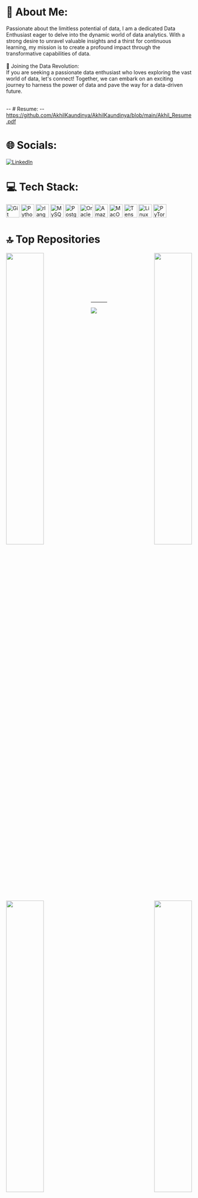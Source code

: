 # 💫 About Me:
Passionate about the limitless potential of data, I am a dedicated Data Enthusiast eager to delve into the dynamic world of data analytics. With a strong desire to unravel valuable insights and a thirst for continuous learning, my mission is to create a profound impact through the transformative capabilities of data.<br><br>🌟 Joining the Data Revolution:<br>If you are seeking a passionate data enthusiast who loves exploring the vast world of data, let's connect! Together, we can embark on an exciting journey to harness the power of data and pave the way for a data-driven future.<br><br>

-- # Resume:
-- https://github.com/AkhilKaundinya/AkhilKaundinya/blob/main/Akhil_Resume.pdf


# 🌐 Socials:
[![LinkedIn](https://img.shields.io/badge/LinkedIn-%230077B5.svg?logo=linkedin&logoColor=white)](https://linkedin.com/in/akhil-kaundinya) 

# 💻 Tech Stack:
<p align="left">
<a href="https://git-scm.com/" target="_blank" rel="noreferrer"><img src="https://raw.githubusercontent.com/danielcranney/readme-generator/main/public/icons/skills/git-colored.svg" width="36" height="36" alt="Git" /></a>
<a href="https://www.python.org/" target="_blank" rel="noreferrer"><img src="https://raw.githubusercontent.com/danielcranney/readme-generator/main/public/icons/skills/python-colored.svg" width="36" height="36" alt="Python" /></a>
<a href="https://www.r-project.org/" target="_blank" rel="noreferrer"><img src="https://raw.githubusercontent.com/danielcranney/readme-generator/main/public/icons/skills/rlang-colored.svg" width="36" height="36" alt="rlang" /></a>
<a href="https://www.mysql.com/" target="_blank" rel="noreferrer"><img src="https://raw.githubusercontent.com/danielcranney/readme-generator/main/public/icons/skills/mysql-colored.svg" width="36" height="36" alt="MySQL" /></a>
<a href="https://www.postgresql.org/" target="_blank" rel="noreferrer"><img src="https://raw.githubusercontent.com/danielcranney/readme-generator/main/public/icons/skills/postgresql-colored.svg" width="36" height="36" alt="PostgreSQL" /></a>
<a href="https://www.oracle.com/uk/index.html" target="_blank" rel="noreferrer"><img src="https://raw.githubusercontent.com/danielcranney/readme-generator/main/public/icons/skills/oracle-colored.svg" width="36" height="36" alt="Oracle" /></a>
<a href="https://aws.amazon.com" target="_blank" rel="noreferrer"><img src="https://raw.githubusercontent.com/danielcranney/readme-generator/main/public/icons/skills/aws-colored.svg" width="36" height="36" alt="Amazon Web Services" /></a>
<a href="https://apple.com" target="_blank" rel="noreferrer"><img src="https://raw.githubusercontent.com/danielcranney/readme-generator/main/public/icons/skills/macos-colored.svg" width="36" height="36" alt="MacOS" /></a>
<a href="https://www.tensorflow.org/" target="_blank" rel="noreferrer"><img src="https://raw.githubusercontent.com/danielcranney/readme-generator/main/public/icons/skills/tensorflow-colored.svg" width="36" height="36" alt="TensorFlow" /></a>
<a href="https://www.linux.org" target="_blank" rel="noreferrer"><img src="https://raw.githubusercontent.com/danielcranney/readme-generator/main/public/icons/skills/linux-colored.svg" width="36" height="36" alt="Linux" /></a>
<a href="https://pytorch.org/" target="_blank" rel="noreferrer"><img src="https://raw.githubusercontent.com/danielcranney/readme-generator/main/public/icons/skills/pytorch-colored.svg" width="36" height="36" alt="PyTorch" /></a>
</p>


# 🔝 Top  Repositories
<div width="100%" align="center"><a href="https://github.com/AkhilKaundinya/Twitter-Sentiment-Analysis" align="left"><img align="left" width="45%" src="https://github-readme-stats.vercel.app/api/pin/?username=AkhilKaundinya&repo=Twitter-Sentiment-Analysis&title_color=0891b2&text_color=ffffff&icon_color=0891b2&bg_color=1c1917&hide_border=true&locale=en" /></a><a href="https://github.com/AkhilKaundinya/NYC-Dallas-Chicago_FI" align="right"><img align="right" width="45%" src="https://github-readme-stats.vercel.app/api/pin/?username=AkhilKaundinya&repo=NYC-Dallas-Chicago_FI&title_color=0891b2&text_color=ffffff&icon_color=0891b2&bg_color=1c1917&hide_border=true&locale=en" /></a></div><br /><br /><br /><br /><br /><br /><br />
<div width="100%" align="center"><a href="https://github.com/AkhilKaundinya/NYC-Motor-Vehicle-Collision" align="left"><img align="left" width="45%" src="https://github-readme-stats.vercel.app/api/pin/?username=AkhilKaundinya&repo=NYC-Motor-Vehicle-Collision&title_color=0891b2&text_color=ffffff&icon_color=0891b2&bg_color=1c1917&hide_border=true&locale=en" /></a><a href="https://github.com/AkhilKaundinya/Iowa-Liquor-Sales" align="right"><img align="right" width="45%" src="https://github-readme-stats.vercel.app/api/pin/?username=AkhilKaundinya&repo=Iowa-Liquor-Sales&title_color=0891b2&text_color=ffffff&icon_color=0891b2&bg_color=1c1917&hide_border=true&locale=en" /></a></div>

---
[![](https://visitcount.itsvg.in/api?id=AkhilKaundinya&icon=3&color=0)](https://visitcount.itsvg.in)

<!-- Proudly created with GPRM ( https://gprm.itsvg.in ) -->






